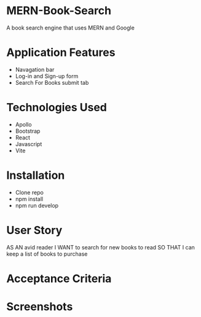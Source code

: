# MERN-Book-Search
A book search engine that uses MERN and Google 

# Application Features
- Navagation bar 
- Log-in and Sign-up form 
- Search For Books submit tab 

# Technologies Used 
- Apollo
- Bootstrap
- React 
- Javascript 
- Vite 

# Installation 
- Clone repo
- npm install
- npm run develop  

# User Story 
AS AN avid reader
I WANT to search for new books to read
SO THAT I can keep a list of books to purchase

# Acceptance Criteria 

# Screenshots



